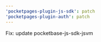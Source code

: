 ```yaml
---
'pocketpages-plugin-js-sdk': patch
'pocketpages-plugin-auth': patch
---
```


Fix: update pocketbase-js-sdk-jsvm
